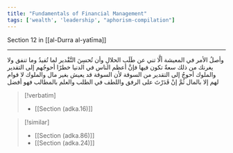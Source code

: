 ```yaml
---
title: "Fundamentals of Financial Management"
tags: ['wealth', 'leadership', "aphorism-compilation"]
---
```


 Section 12 in [[al-Durra al-yatīma]]

---
وأصلُ الأمر في المعيشة ألَّا تني عن طَلَب الحلالِ وأن تُحسِنَ التَّقْدير لما تُفيدُ وما تنفق ولا يغرنك من ذلك سعةٌ تكون فيها فإنَّ أعظم الناس في الدنيا خطرًا أحوجُهم إلى التقدير والملوك أحوجُ إلى التقدير من السوقة لأن السوقة قد يعيش بغير مال والملوك لا قوام لهم إلا بالمال ثُمَّ إنْ قَدَرْتَ على الرفق واللطف في الطلب والعلم بالمطالب فهو أفضل

> [!verbatim]
> - [[Section (adka.16)]]

> [!similar]
> - [[Section (adka.86)]]
> - [[Section (adka.24)]]
